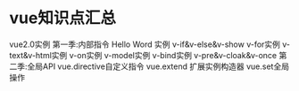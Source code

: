 # vue知识点汇总
vue2.0实例
第一季:内部指令
Hello Word 实例
v-if&v-else&v-show
v-for实例
v-text&v-html实例
v-on实例
v-model实例
v-bind实例
v-pre&v-cloak&v-once
第二季:全局API
vue.directive自定义指令
vue.extend 扩展实例构造器
vue.set全局操作
